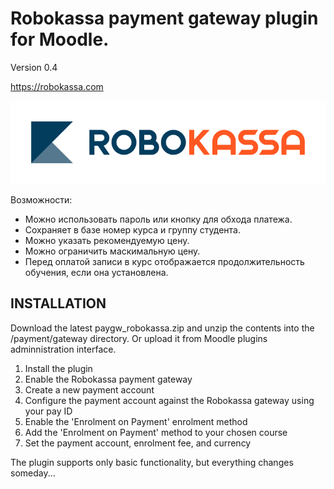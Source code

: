 # Robokassa payment gateway plugin for Moodle.

Version 0.4

https://robokassa.com

![alt text](https://raw.githubusercontent.com/Snickser/moodle-paygw_robokassa/da4ffeef22702ad4e087ca6ed78133f6c48dde65/pix/img.svg)


Возможности:
+ Можно использовать пароль или кнопку для обхода платежа.
+ Сохраняет в базе номер курса и группу студента.
+ Можно указать рекомендуемую цену.
+ Можно ограничить маскимальную цену.
+ Перед оплатой записи в курс отображается продолжительность обучения, если она установлена.


INSTALLATION
------------
Download the latest paygw_robokassa.zip and unzip the contents into the /payment/gateway directory. Or upload it from Moodle plugins adminnistration interface.

1. Install the plugin
2. Enable the Robokassa payment gateway
3. Create a new payment account
4. Configure the payment account against the Robokassa gateway using your pay ID
5. Enable the 'Enrolment on Payment' enrolment method
6. Add the 'Enrolment on Payment' method to your chosen course
7. Set the payment account, enrolment fee, and currency

The plugin supports only basic functionality, but everything changes someday...
